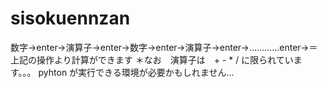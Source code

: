 # sisokuennzan  
数字→enter→演算子→enter→数字→enter→演算子→enter→............enter→＝
上記の操作より計算ができます
＊なお　演算子は　+ - * / に限られています。。。
pyhton が実行できる環境が必要かもしれません...
